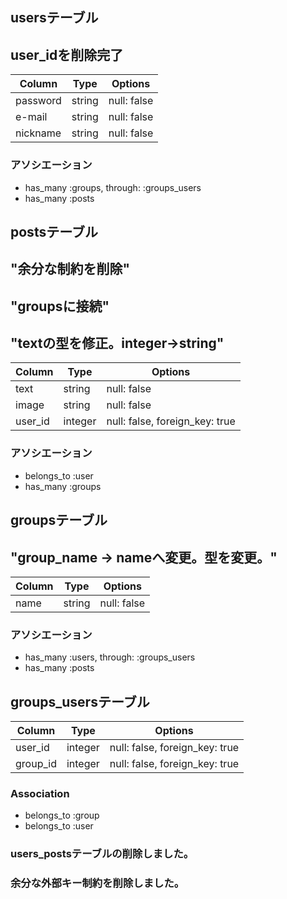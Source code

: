 ## usersテーブル
## user_idを削除完了
|Column|Type|Options|
|------|----|-------|
|password|string|null: false| 
|e-mail|string|null: false|
|nickname|string|null: false|
### アソシエーション
- has_many :groups, through:  :groups_users
- has_many :posts

## postsテーブル
## "余分な制約を削除"
## "groupsに接続"
## "textの型を修正。integer→string"
|Column|Type|Options|
|------|----|-------|
|text|string|null: false|
|image|string|null: false|
|user_id|integer|null: false, foreign_key: true|
### アソシエーション
- belongs_to :user
- has_many :groups

## groupsテーブル
## "group_name → nameへ変更。型を変更。"
|Column|Type|Options|
|------|----|-------|
|name|string|null: false|
### アソシエーション
- has_many :users, through:  :groups_users
- has_many :posts

## groups_usersテーブル
|Column|Type|Options|
|------|----|-------|
|user_id|integer|null: false, foreign_key: true|
|group_id|integer|null: false, foreign_key: true|
### Association
- belongs_to :group
- belongs_to :user

### users_postsテーブルの削除しました。
### 余分な外部キー制約を削除しました。